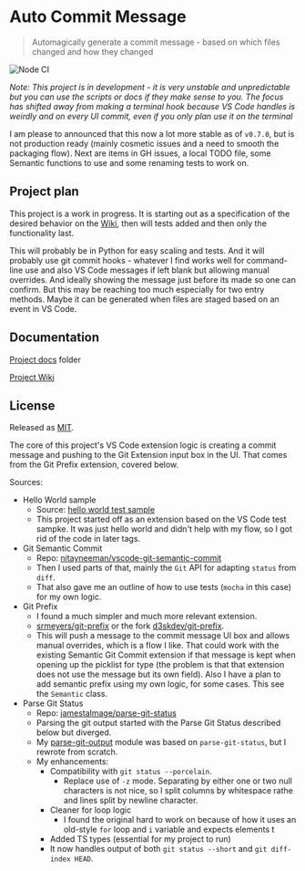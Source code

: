 # Auto Commit Message
> Automagically generate a commit message - based on which files changed and how they changed

![Node CI](https://github.com/MichaelCurrin/auto-commit-msg/workflows/Node%20CI/badge.svg)

_Note: This project is in development - it is very unstable and unpredictable but you can use the scripts or docs if they make sense to you. The focus has shifted away from making a terminal hook because VS Code handles is weirdly and on every UI commit, even if you only plan use it on the terminal_

I am please to announced that this now a lot more stable as of `v0.7.0`, but is not production ready (mainly cosmetic issues and a need to smooth the packaging flow). Next are items in GH issues, a local TODO file, some Semantic functions to use and some renaming tests to work on.


## Project plan

This project is a work in progress. It is starting out as a specification of the desired behavior on the [Wiki](https://github.com/MichaelCurrin/auto-commit-msg/wiki), then will tests added and then only the functionality last.

This will probably be in Python for easy scaling and tests. And it will probably use git commit hooks - whatever I find works well for command-line use and also VS Code messages if left blank but allowing manual overrides. And ideally showing the message just before its made so one can confirm. But this may be reaching too much especially for two entry methods. Maybe it can be generated when files are staged based on an event in VS Code.


## Documentation

[Project docs](/docs/) folder

[Project Wiki](https://github.com/MichaelCurrin/auto-commit-msg/wiki)


## License

Released as [MIT](/LICENSE).

The core of this project's VS Code extension logic is creating a commit message and pushing to the Git Extension input box in the UI. That comes from the Git Prefix extension, covered below.

Sources:

- Hello World sample
    - Source: [hello world test sample](https://github.com/microsoft/vscode-extension-samples/tree/master/helloworld-test-sample)
    - This project started off as an extension based on the VS Code test sampke. It was just hello world and didn't help with my flow, so I got rid of the code in later tags.
- Git Semantic Commit
    - Repo: [nitayneeman/vscode-git-semantic-commit](https://github.com/nitayneeman/vscode-git-semantic-commit) 
    - Then I used parts of that, mainly the `Git` API for adapting `status` from `diff`. 
    - That also gave me an outline of how to use tests (`mocha` in this case) for my own logic.
- Git Prefix
    - I found a much simpler and much more relevant extension.
    - [srmeyers/git-prefix](https://github.com/srmeyers/git-prefix) or the fork [d3skdev/git-prefix](https://github.com/d3skdev/git-prefix). 
    - This will push a message to the commit message UI box and allows manual overrides, which is a flow I like. That could work with the existing Semantic Git Commit extension if that message is kept when opening up the picklist for type (the problem is that that extension does not use the message but its own field). Also I have a plan to add semantic prefix using my own logic, for some cases. This see the `Semantic` class.
- Parse Git Status
    - Repo: [jamestalmage/parse-git-status](https://github.com/jamestalmage/parse-git-status)
    - Parsing the git output started with the Parse Git Status described below but diverged.
    - My [parse-git-output](/src/generate/parse-git-output) module was based on `parse-git-status`, but I rewrote from scratch. 
    - My enhancements:
        - Compatibility with `git status --porcelain`.
            - Replace use of `-z` mode. Separating by either one or two null characters is not nice, so I split columns by whitespace rathe and lines split by newline character.
        - Cleaner for loop logic
            - I found the original hard to work on because of how it uses an old-style `for` loop and `i` variable and expects elements t
        - Added TS types (essential for my project to run)
        - It now handles output of both `git status --short` and `git diff-index HEAD`.

